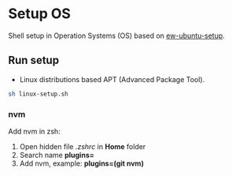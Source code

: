 # Setup OS

Shell setup in Operation Systems (OS) based on [ew-ubuntu-setup](https://github.com/ErickWendel/ew-ubuntu-setup).

## Run setup

- Linux distributions based APT (Advanced Package Tool).

```bash
sh linux-setup.sh
```

### nvm

Add nvm in zsh: 

1) Open hidden file *.zshrc* in **Home** folder
2) Search name **plugins=**
3) Add nvm, example: **plugins=(git nvm)**
